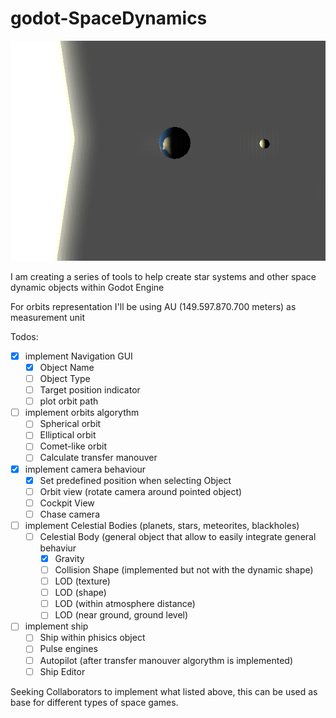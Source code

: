 # godot-SpaceDynamics
![logo](https://github.com/Toshiwoz/godot-SpaceDynamics/blob/master/icon.png)

I am creating a series of tools to help create star systems and other space dynamic objects within Godot Engine

For orbits representation I'll be using AU (149.597.870.700 meters) as measurement unit

Todos:

- [x] implement Navigation GUI
	- [x] Object Name
	- [ ] Object Type
	- [ ] Target position indicator
	- [ ] plot orbit path
	
- [ ] implement orbits algorythm
	- [ ] Spherical orbit
	- [ ] Elliptical orbit
	- [ ] Comet-like orbit
	- [ ] Calculate transfer manouver

- [x] implement camera behaviour
	- [x] Set predefined position when selecting Object
	- [ ] Orbit view (rotate camera around pointed object)
	- [ ] Cockpit View
	- [ ] Chase camera

- [ ] implement Celestial Bodies (planets, stars, meteorites, blackholes)
	- [ ] Celestial Body (general object that allow to easily integrate general behaviur
		- [x] Gravity
		- [ ] Collision Shape (implemented but not with the dynamic shape)
		- [ ] LOD (texture)
		- [ ] LOD (shape)
		- [ ] LOD (within atmosphere distance)
		- [ ] LOD (near ground, ground level)

- [ ] implement ship
	- [ ] Ship within phisics object
	- [ ] Pulse engines
	- [ ] Autopilot (after transfer manouver algorythm is implemented)
	- [ ] Ship Editor

Seeking Collaborators to implement what listed above, this can be used as base for different types of space games.